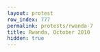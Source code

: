 ```yaml
---
layout: protest
row_index: 777
permalink: protests/rwanda-7
title: Rwanda, October 2010
hidden: true
---
```

